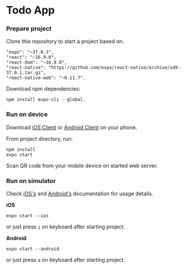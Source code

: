 # Todo App

### Prepare project

Clone this repository to start a project based on. 

    "expo": "~37.0.3",
    "react": "~16.9.0",
    "react-dom": "~16.9.0",
    "react-native": "https://github.com/expo/react-native/archive/sdk-37.0.1.tar.gz",
    "react-native-web": "~0.11.7".    
    
Download npm dependencies:

    npm install expo-cli --global.
     

### Run on device

Download [iOS Client](https://apps.apple.com/app/apple-store/id982107779) 
or [Android Client](https://play.google.com/store/apps/details?id=host.exp.exponent&referrer=www) on your phone.

From project directory, run:

    npm install
    expo start
    
Scan QR code from your mobile device on started web server.

### Run on simulator

Check [iOS's](https://docs.expo.io/workflow/ios-simulator/#step-1-install-xcode) 
and [Android's](https://docs.expo.io/workflow/android-studio-emulator/) documentation for usage details.

**iOS**

    expo start --ios
     
or just press ``i`` on keyboard after starting project.

**Android**

    expo start --android
    
or just press ``a`` on keyboard after starting project.
     


   
